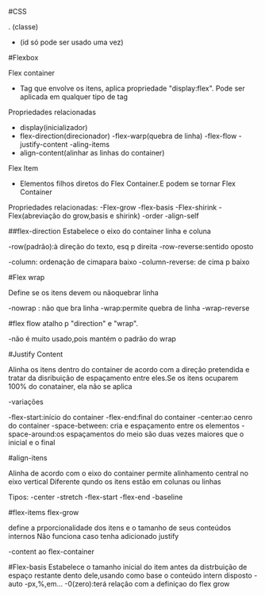 #CSS


. (classe)

- (id só pode ser usado uma vez)

#Flexbox

Flex container
- Tag que envolve os itens, aplica propriedade "display:flex". Pode ser aplicada em qualquer tipo de tag

Propriedades relacionadas

- display(inicializador)
- flex-direction(direcionador)
 -flex-warp(quebra de linha)
 -flex-flow
 -justify-content
 -aling-items
 - align-content(alinhar as linhas do container)

Flex Item
- Elementos filhos diretos do Flex Container.E podem se tornar Flex Container

Propriedades relacionadas:
-Flex-grow 
-flex-basis
-Flex-shirink
-Flex(abreviação do grow,basis e shirink)
-order
-align-self 

##flex-direction
Estabelece o eixo do container
linha e coluna

-row(padrão):à direção do texto, esq p direita
-row-reverse:sentido oposto

-column: ordenação de cimapara baixo
-column-reverse: de cima p baixo

#Flex wrap

Define se os itens devem ou nãoquebrar linha

-nowrap : não que bra linha
-wrap:permite quebra de linha
-wrap-reverse

#flex flow
 atalho p "direction" e "wrap".

 -não é muito usado,pois mantém o padrão do wrap

#Justify Content

Alinha os itens dentro do container de acordo com a direção pretendida e tratar da disribuição de espaçamento entre eles.Se os  itens ocuparem 100% do conatainer, ela não se aplica

-variações

-flex-start:início do container
-flex-end:final do container
-center:ao cenro do container
-space-between: cria e espaçamento entre os elementos
-space-around:os espaçamentos do meio são duas vezes maiores que o inicial e o final

#align-itens

Alinha de acordo com o eixo do container
permite alinhamento central no eixo vertical
Diferente qundo os itens estão em colunas ou linhas

Tipos:
-center
-stretch
-flex-start
-flex-end
-baseline

#flex-items
flex-grow

define a prporcionalidade dos itens e o tamanho de seus conteúdos internos
Não funciona caso tenha adicionado justify 

-content ao flex-container

#Flex-basis
Estabelece o tamanho inicial do item antes da distrbuição de espaço restante dento dele,usando como base o conteúdo intern disposto
-auto
-px,%,em...
-0(zero):terá relação com a definiçao do flex grow

